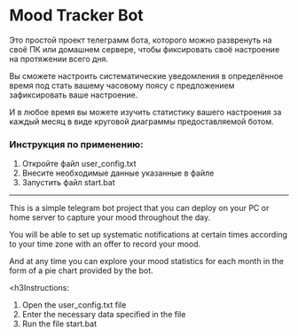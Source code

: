 <h1>Mood Tracker Bot</h1>
<p>Это простой проект телеграмм бота, которого можно развренуть на своё ПК или домашнем сервере, чтобы фиксировать своё настроение на протяжении всего дня.</p>
<p>Вы сможете настроить систематические уведомления в определённое время под стать вашему часовому поясу с предложением зафиксировать ваше настроение.</p>
<p>И в любое время вы можете изучить статистику вашего настроения за каждый месяц в виде круговой диаграммы предоставляемой ботом.</p>

<h3>Инструкция по применению:</h3>
<ol>
    <li>Откройте файл user_config.txt</li>
    <li>Внесите необходимые данные указанные в файле</li>
    <li>Запустить файл start.bat</li>
</ol>

---

<p>This is a simple telegram bot project that you can deploy on your PC or home server to capture your mood throughout the day.</p>
<p>You will be able to set up systematic notifications at certain times according to your time zone with an offer to record your mood.</p>
<p>And at any time you can explore your mood statistics for each month in the form of a pie chart provided by the bot.</p>

<h3Instructions:</h3>
<ol>
    <li>Open the user_config.txt file</li>
    <li>Enter the necessary data specified in the file</li>
    <li>Run the file start.bat</li>
</ol>

